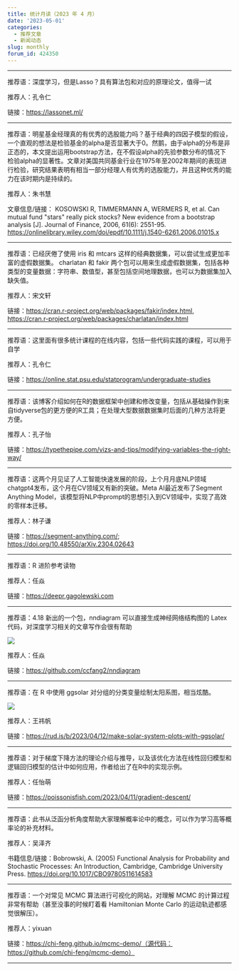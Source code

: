 ```yaml
---
title: 统计月读（2023 年 4 月）
date: '2023-05-01'
categories:
  - 推荐文章
  - 新闻动态
slug: monthly
forum_id: 424350
---
```


---

推荐语：深度学习，但是Lasso？具有算法包和对应的原理论文，值得一试

推荐人：孔令仁

链接：<https://lassonet.ml/>

---

推荐语：明星基金经理真的有优秀的选股能力吗？基于经典的四因子模型的假设，一个直观的想法是检验基金的alpha是否显著大于0。然鹅，由于alpha的分布是非正态的，本文提出运用bootstrap方法，在不假设alpha的先验参数分布的情况下检验alpha的显著性。文章对美国共同基金行业在1975年至2002年期间的表现进行检验，研究结果表明有相当一部分经理人有优秀的选股能力，并且这种优秀的能力在该时期内是持续的。

推荐人：朱书慧

文章信息/链接：
KOSOWSKI R, TIMMERMANN A, WERMERS R, et al. Can mutual fund "stars" really pick stocks? New evidence from a bootstrap analysis [J]. Journal of Finance, 2006, 61(6): 2551-95.
https://onlinelibrary.wiley.com/doi/epdf/10.1111/j.1540-6261.2006.01015.x

---

推荐语：已经厌倦了使用 iris 和 mtcars 这样的经典数据集，可以尝试生成更加丰富的虚假数据集。 charlatan 和 fakir 两个包可以用来生成虚假数据集，包括各种类型的变量数据：字符串、数值型，甚至包括空间地理数据，也可以为数据集加入缺失值。

推荐人：宋文轩

链接：https://cran.r-project.org/web/packages/fakir/index.html, https://cran.r-project.org/web/packages/charlatan/index.html

---

推荐语：这里面有很多统计课程的在线内容，包括一些代码实践的课程，可以用于自学

推荐人：孔令仁

链接：https://online.stat.psu.edu/statprogram/undergraduate-studies

---

推荐语：该博客介绍如何在R的数据框架中创建和修改变量，包括从基础操作到来自tidyverse包的更方便的R工具；在处理大型数据数据集时后面的几种方法将更方便。

推荐人：孔子怡

链接：https://typethepipe.com/vizs-and-tips/modifying-variables-the-right-way/

---

推荐语：这两个月见证了人工智能快速发展的阶段，上个月月底NLP领域chatgpt4发布，这个月在CV领域又有新的突破。Meta AI最近发布了Segment Anything Model，该模型将NLP中prompt的思想引入到CV领域中，实现了高效的零样本迁移。

推荐人：林子谦

链接：https://segment-anything.com/; https://doi.org/10.48550/arXiv.2304.02643

---

推荐语：R 进阶参考读物

推荐人：任焱

链接：https://deepr.gagolewski.com

---

推荐语：4.18 新出的一个包，nndiagram 可以直接生成神经网络结构图的 Latex 代码，对深度学习相关的文章写作会很有帮助

![](https://user-images.githubusercontent.com/37477330/234737533-8bd8bc91-2b81-4dc9-bbe0-d4b602bcddb3.png)

推荐人：任焱

链接：https://github.com/ccfang2/nndiagram

---

推荐语：在 R 中使用 ggsolar 对分组的分类变量绘制太阳系图，相当炫酷。

![](https://camo.githubusercontent.com/103c5cddc91b85814db809059fb61c4dd4656a7eff793772c4e08b01d67f8d20/68747470733a2f2f692e706f7374696d672e63632f774d464a304a48332f313638323536303131332e706e67)

推荐人：王祎帆

链接：https://rud.is/b/2023/04/12/make-solar-system-plots-with-ggsolar/

---

推荐语：对于梯度下降方法的理论介绍与推导，以及该优化方法在线性回归模型和逻辑回归模型的估计中如何应用，作者给出了在R中的实现示例。

推荐人：任怡萌

链接：https://poissonisfish.com/2023/04/11/gradient-descent/

---

推荐语：此书从泛函分析角度帮助大家理解概率论中的概念，可以作为学习高等概率论的补充材料。

推荐人：吴泽齐

书籍信息/链接：Bobrowski, A. (2005) Functional Analysis for Probability and Stochastic Processes: An Introduction, Cambridge, Cambridge University Press.
https://doi.org/10.1017/CBO9780511614583

---

推荐语：一个对常见 MCMC 算法进行可视化的网站，对理解 MCMC 的计算过程非常有帮助（甚至没事的时候盯着看 Hamiltonian Monte Carlo 的运动轨迹都感觉很解压）。

推荐人：yixuan

链接：https://chi-feng.github.io/mcmc-demo/（源代码：https://github.com/chi-feng/mcmc-demo）

---